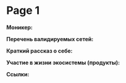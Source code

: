 # Page 1

**Моникер:**&#x20;

**Перечень валидируемых сетей:**



**Краткий рассказ о себе:**



**Участие в жизни экосистемы (продукты):**



**Ссылки:**
